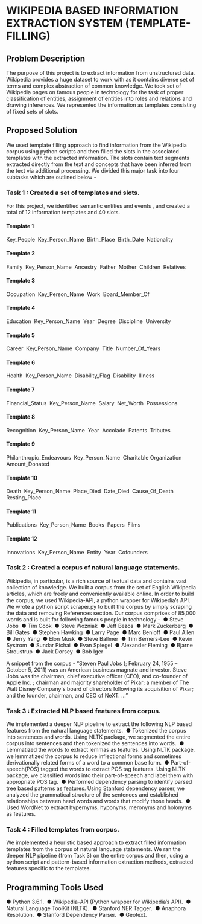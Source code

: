 
# WIKIPEDIA BASED INFORMATION EXTRACTION SYSTEM (TEMPLATE-FILLING)

## Problem Description
The purpose of this project is to extract information from unstructured data. Wikipedia provides a huge dataset to work with as it contains diverse set of terms and complex abstraction of common knowledge. We took set of Wikipedia pages on famous people in technology for the task of proper classification of entities, assignment of entities into roles and relations and drawing inferences. We represented the information as templates consisting of fixed sets of slots.

## Proposed Solution
We used template filling approach to find information from the Wikipedia corpus using python scripts and then filled the slots in the associated templates with the extracted information. The slots contain text segments extracted directly from the text and concepts that have been inferred from the text via additional processing. We divided this major task into four subtasks which are outlined below -

### Task 1 : Created a set of templates and slots.
For this project, we identified semantic entities and events , and created a total of 12 information templates and 40 slots.
#### Template 1
Key_People&nbsp;
Key_Person_Name&nbsp;
Birth_Place&nbsp;
Birth_Date&nbsp;
Nationality&nbsp;
#### Template 2
Family&nbsp;
Key_Person_Name&nbsp;
Ancestry&nbsp;
Father&nbsp;
Mother&nbsp;
Children&nbsp;
Relatives&nbsp;
#### Template 3
Occupation&nbsp;
Key_Person_Name&nbsp;
Work&nbsp;
Board_Member_Of&nbsp;
#### Template 4
Education&nbsp;
Key_Person_Name&nbsp;
Year&nbsp;
Degree&nbsp;
Discipline&nbsp;
University&nbsp;
#### Template 5
Career&nbsp;
Key_Person_Name&nbsp;
Company&nbsp;
Title&nbsp;
Number_Of_Years&nbsp;
#### Template 6
Health&nbsp;
Key_Person_Name&nbsp;
Disability_Flag&nbsp;
Disability&nbsp;
Illness&nbsp;
#### Template 7
Financial_Status&nbsp;
Key_Person_Name&nbsp;
Salary&nbsp;
Net_Worth&nbsp;
Possessions&nbsp;
#### Template 8
Recognition&nbsp;
Key_Person_Name&nbsp;
Year&nbsp;
Accolade&nbsp;
Patents&nbsp;
Tributes&nbsp;
#### Template 9
Philanthropic_Endeavours&nbsp;
Key_Person_Name&nbsp;
Charitable Organization&nbsp;
Amount_Donated&nbsp;
#### Template 10
Death&nbsp;
Key_Person_Name&nbsp;
Place_Died&nbsp;
Date_Died&nbsp;
Cause_Of_Death&nbsp;
Resting_Place&nbsp;
#### Template 11
Publications&nbsp;
Key_Person_Name&nbsp;
Books&nbsp;
Papers&nbsp;
Films&nbsp;
#### Template 12
Innovations&nbsp;
Key_Person_Name&nbsp;
Entity&nbsp;
Year&nbsp;
Cofounders&nbsp;


### Task 2 : Created a corpus of natural language statements.
Wikipedia, in particular, is a rich source of textual data and contains vast collection of knowledge. We built a corpus from the set of English Wikipedia articles, which are freely and conveniently available online. In order to build the corpus, we used Wikipedia-API, a python wrapper for Wikipedia’s API. We wrote a python script scraper.py to built the corpus by simply scraping the data and removing References section. Our corpus comprises of 85,000 words and is built for following famous people in technology -&nbsp;
● Steve Jobs&nbsp;
● Tim Cook&nbsp;
● Steve Wozniak&nbsp;
● Jeff Bezos&nbsp;
● Mark Zuckerberg&nbsp;
● Bill Gates&nbsp;
● Stephen Hawking&nbsp;
● Larry Page&nbsp;
● Marc Benioff&nbsp;
● Paul Allen&nbsp;
● Jerry Yang&nbsp;
● Elon Musk&nbsp;
● Steve Ballmer&nbsp;
● Tim Berners-Lee&nbsp;
● Kevin Systrom&nbsp;
● Sundar Pichai&nbsp;
● Evan Spiegel&nbsp;
● Alexander Fleming&nbsp;
● Bjarne Stroustrup&nbsp;
● Jack Dorsey&nbsp;
● Bob Iger&nbsp;

A snippet from the corpus -
“Steven Paul Jobs (; February 24, 1955 – October 5, 2011) was an American business magnate and investor. Steve Jobs was the chairman, chief executive officer (CEO), and co-founder of Apple Inc. ; chairman and majority shareholder of Pixar; a member of The Walt Disney Company's board of directors following its acquisition of Pixar; and the founder, chairman, and CEO of NeXT. …”

### Task 3 : Extracted NLP based features from corpus.
We implemented a deeper NLP pipeline to extract the following NLP based features from the natural language statements.&nbsp;
● Tokenized the corpus into sentences and words. Using NLTK package, we segmented the entire corpus into sentences and
then tokenized the sentences into words.&nbsp;
● Lemmatized the words to extract lemmas as features. Using NLTK package, we lemmatized the corpus to reduce inflectional forms and sometimes derivationally related forms of a word to a common base form.&nbsp;
● Part-of-speech(POS) tagged the words to extract POS tag features. Using NLTK package, we classified words into their part-of-speech and label them with appropriate POS tag.&nbsp;
● Performed dependency parsing to identify parsed tree based patterns as features. Using Stanford dependency parser, we analyzed the grammatical structure of the sentences and established relationships between head words and words that modify those heads.&nbsp;
● Used WordNet to extract hypernyms, hyponyms, meronyms and holonyms as features.&nbsp;

### Task 4 : Filled templates from corpus.
We implemented a heuristic based approach to extract filled information templates from the corpus of natural language statements. We ran the deeper NLP pipeline (from Task 3) on the entire corpus and then, using a python script and pattern-based information extraction methods, extracted features specific to the templates.

## Programming Tools Used
● Python 3.6.1.&nbsp;
● Wikipedia-API (Python wrapper for Wikipedia’s API).&nbsp;
● Natural Language ToolKit (NLTK).&nbsp;
● Stanford NER Tagger.&nbsp;
● Anaphora Resolution.&nbsp;
● Stanford Dependency Parser.&nbsp;
● Geotext.&nbsp;
